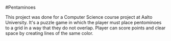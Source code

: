 #Pentaminoes

This project was done for a Computer Science course project at Aalto University. It's a puzzle game in which the player must place pentominoes to a grid in a way that they do not overlap. Player can score points and clear space by creating lines of the same color.
